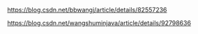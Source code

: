 https://blog.csdn.net/bbwangj/article/details/82557236

https://blog.csdn.net/wangshuminjava/article/details/92798636